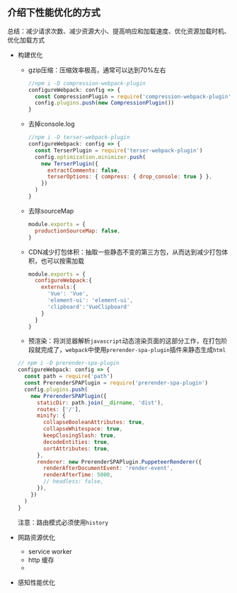 ## 介绍下性能优化的方式

总结：减少请求次数、减少资源大小、提高响应和加载速度、优化资源加载时机、优化加载方式

- 构建优化

  - gzip压缩：压缩效率极高，通常可以达到70%左右
    ```js
    //npm i -D compression-webpack-plugin
    configureWebpack: config => {
      const CompressionPlugin = require('compression-webpack-plugin')
      config.plugins.push(new CompressionPlugin())
    }
    ```
  - 去掉console.log
    ```js
    //npm i -D terser-webpack-plugin 
    configureWebpack: config => {
      const TerserPlugin = require('terser-webpack-plugin')
      config.optimization.minimizer.push(
        new TerserPlugin({
          extractComments: false,
          terserOptions: { compress: { drop_console: true } },
        })
      )
    }
    ```

  - 去除sourceMap
    ```js
    module.exports = {
      productionSourceMap: false,
    }
    ```

  - CDN减少打包体积：抽取一些静态不变的第三方包，从而达到减少打包体积，也可以按需加载
    ```js
    module.exports = {
      configureWebpack:{
        externals:{
          'Vue': 'Vue',
          'element-ui': 'element-ui',
          'clipboard':'VueClipboard'
        }
      }
    }
    ```
  - 预渲染：将浏览器解析`javascript`动态渲染页面的这部分工作，在打包阶段就完成了，`webpack`中使用`prerender-spa-plugin`插件来静态生成`html`
  ```js
  // npm i -D prerender-spa-plugin
  configureWebpack: config => {
    const path = require('path')
    const PrerenderSPAPlugin = require('prerender-spa-plugin')
    config.plugins.push(
      new PrerenderSPAPlugin({
        staticDir: path.join(__dirname, 'dist'),
        routes: ['/'],
        minify: {
          collapseBooleanAttributes: true,
          collapseWhitespace: true,
          keepClosingSlash: true,
          decodeEntities: true,
          sortAttributes: true,
        },
        renderer: new PrerenderSPAPlugin.PuppeteerRenderer({
          renderAfterDocumentEvent: 'render-event',
          renderAfterTime: 5000,
          // headless: false,
        }),
      })
    )
  }
  ```

  注意：路由模式必须使用`history`

- 网路资源优化
  - service worker
  - http 缓存
  - 
- 感知性能优化